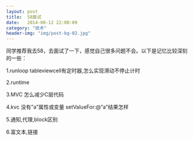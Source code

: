 ```yaml
---
layout: post
title:  58面试
date:   2014-08-12 22:00:09
category: "技术"
header-img: "img/post-bg-02.jpg"
---
```

同学推荐我去58，去面试了一下，感觉自己很多问题不会。以下是记忆比较深刻的一些：

1.runloop
tableviewcell有定时器,怎么实现滑动不停止计时

2.runtime

3.MVC
怎么减少C层代码

4.kvc
没有”a”属性或变量
setValueFor:@“a”结果怎样

5.通知,代理,block区别

6.富文本,链接
